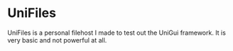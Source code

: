 # UniFiles
UniFiles is a personal filehost I made to test out the UniGui framework. It is very basic and not powerful at all.
